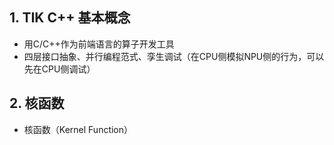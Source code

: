 ## 1. TIK C++ 基本概念
- 用C/C++作为前端语言的算子开发工具
- 四层接口抽象、并行编程范式、孪生调试（在CPU侧模拟NPU侧的行为，可以先在CPU侧调试）

## 2. 核函数
- 核函数（Kernel Function）